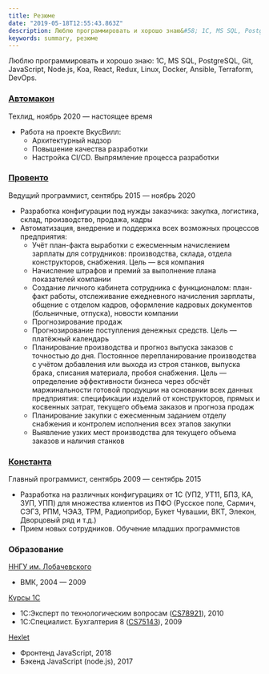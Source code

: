 ```yaml
---
title: Резюме
date: "2019-05-18T12:55:43.863Z"
description: Люблю программировать и хорошо знаю&#58; 1С, MS SQL, PostgreSQL, Git, JavaScript, Node.js, Koa, React, Redux, Linux, Docker, Ansible, Terraform, DevOps.
keywords: summary, резюме
---
```


Люблю программировать и хорошо знаю: 1С, MS SQL, PostgreSQL, Git, JavaScript, Node.js, Koa, React, Redux, Linux, Docker, Ansible, Terraform, DevOps.

### [Автомакон](https://automacon.ru/)

Техлид, ноябрь 2020 — настоящее время

- Работа на проекте ВкусВилл:
    - Архитектурный надзор
    - Повышение качества разработки
    - Настройка CI/CD. Выпрямление процесса разработки

### [Провенто](http://provento-electro.ru/)

Ведущий программист, сентябрь 2015 — ноябрь 2020

- Разработка конфигурации под нужды заказчика: закупка, логистика, склад, производство, продажа, кадры
- Автоматизация, внедрение и поддержка всех возможных процессов предприятия:
    - Учёт план-факта выработки с ежесменным начислением зарплаты для сотрудников: производства, склада, отдела конструкторов, снабжения. Цель — вся компания
    - Начисление штрафов и премий за выполнение плана показателей компании
    - Создание личного кабинета сотрудника с функционалом: план-факт работы, отслеживание ежедневного начисления зарплаты,  общение с отделом кадров, оформление кадровых документов (больничные, отпуска), новости компании
    - Прогнозирование продаж
    - Прогнозирование поступления денежных средств. Цель — платёжный календарь
    - Планирование производства и прогноз выпуска заказов с точностью до дня. Постоянное перепланирование производства с учётом добавления или выхода из строя станков, выпуска брака, списания материала, пробоя снабжения. Цель — определение эффективности бизнеса через обсчёт маржинальности готовой продукции на основании всех данных предприятия: спецификации изделий от конструкторов, прямых и косвенных затрат, текущего объема заказов и прогноза продаж
    - Планирование закупки с ежесменным заданием отделу снабжения и контролем исполнения всех этапов закупки
    - Выявление узких мест производства для текущего объема заказов и наличия станков

### [Константа](http://standart1c.ru/)

Главный программист, сентябрь 2009 — сентябрь 2015

- Разработка на различных конфигурациях от 1С (УП2, УТ11, БП3, КА, ЗУП, УПП) для множества клиентов из ПФО (Русское поле, Сармич, СЭГЗ, РПМ, ЧЭАЗ, ТРМ, Радиоприбор, Букет Чувашии, ВКТ, Элекон, Дворцовый ряд и т.д.)
- Прием новых сотрудников. Обучение младших программистов

### Образование

[ННГУ им. Лобачевского](http://www.unn.ru/)
- ВМК, 2004 — 2009

[Курсы 1С](https://uc1.1c.ru/account/summary/?token=1e6b5d763288ceae913c1a9be2450fb9)
- 1С:Эксперт по технологическим вопросам ([CS78921](https://uc1.1c.ru/account/get_prof_certificate/?typeGuid=620c93bd-caf8-11db-b9de-000e0c2f31ac&certificateShortNumber=78921&guid=39022895-a8d9-11de-8780-001a6411168a)), 2010
- 1С:Специалист. Бухгалтерия 8 ([CS75143](https://uc1.1c.ru/account/get_prof_certificate/?typeGuid=f1d0032a-b004-11da-b4f7-00145e306420&certificateShortNumber=75143&guid=39022895-a8d9-11de-8780-001a6411168a)), 2009

[Hexlet](https://ru.hexlet.io/my)
- Фронтенд JavaScript, 2018
- Бэкенд JavaScript (node.js), 2017
